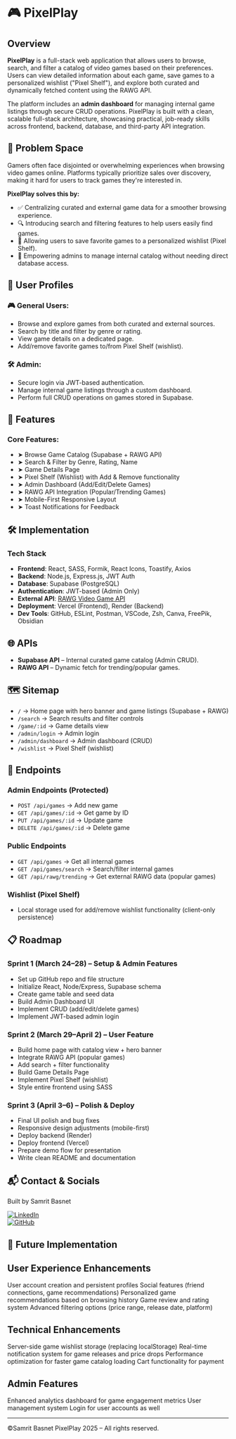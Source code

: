 # 🎮 PixelPlay

## Overview

**PixelPlay** is a full-stack web application that allows users to browse, search, and filter a catalog of video games based on their preferences. Users can view detailed information about each game, save games to a personalized wishlist ("Pixel Shelf"), and explore both curated and dynamically fetched content using the RAWG API.

The platform includes an **admin dashboard** for managing internal game listings through secure CRUD operations. PixelPlay is built with a clean, scalable full-stack architecture, showcasing practical, job-ready skills across frontend, backend, database, and third-party API integration.

## 🧠 Problem Space

Gamers often face disjointed or overwhelming experiences when browsing video games online. Platforms typically prioritize sales over discovery, making it hard for users to track games they're interested in.

**PixelPlay solves this by:**

- ✅ Centralizing curated and external game data for a smoother browsing experience.
- 🔍 Introducing search and filtering features to help users easily find games.
- 💾 Allowing users to save favorite games to a personalized wishlist (Pixel Shelf).
- 🔐 Empowering admins to manage internal catalog without needing direct database access.

## 👤 User Profiles

### 🎮 General Users:

- Browse and explore games from both curated and external sources.
- Search by title and filter by genre or rating.
- View game details on a dedicated page.
- Add/remove favorite games to/from Pixel Shelf (wishlist).

### 🛠️ Admin:

- Secure login via JWT-based authentication.
- Manage internal game listings through a custom dashboard.
- Perform full CRUD operations on games stored in Supabase.

## 🎯 Features

### Core Features:

- ➤ Browse Game Catalog (Supabase + RAWG API)
- ➤ Search & Filter by Genre, Rating, Name
- ➤ Game Details Page
- ➤ Pixel Shelf (Wishlist) with Add & Remove functionality
- ➤ Admin Dashboard (Add/Edit/Delete Games)
- ➤ RAWG API Integration (Popular/Trending Games)
- ➤ Mobile-First Responsive Layout
- ➤ Toast Notifications for Feedback

## 🛠️ Implementation

### Tech Stack

- **Frontend**: React, SASS, Formik, React Icons, Toastify, Axios
- **Backend**: Node.js, Express.js, JWT Auth
- **Database**: Supabase (PostgreSQL)
- **Authentication**: JWT-based (Admin Only)
- **External API**: [RAWG Video Game API](https://rawg.io/apidocs)
- **Deployment**: Vercel (Frontend), Render (Backend)
- **Dev Tools**: GitHub, ESLint, Postman, VSCode, Zsh, Canva, FreePik, Obsidian

## 🌐 APIs

- **Supabase API** – Internal curated game catalog (Admin CRUD).
- **RAWG API** – Dynamic fetch for trending/popular games.

## 🗺️ Sitemap

- `/` → Home page with hero banner and game listings (Supabase + RAWG)
- `/search` → Search results and filter controls
- `/game/:id` → Game details view
- `/admin/login` → Admin login
- `/admin/dashboard` → Admin dashboard (CRUD)
- `/wishlist` → Pixel Shelf (wishlist)

## 📡 Endpoints

### Admin Endpoints (Protected)

- `POST /api/games` → Add new game
- `GET /api/games/:id` → Get game by ID
- `PUT /api/games/:id` → Update game
- `DELETE /api/games/:id` → Delete game

### Public Endpoints

- `GET /api/games` → Get all internal games
- `GET /api/games/search` → Search/filter internal games
- `GET /api/rawg/trending` → Get external RAWG data (popular games)

### Wishlist (Pixel Shelf)

- Local storage used for add/remove wishlist functionality (client-only persistence)

## 📋 Roadmap

### Sprint 1 (March 24–28) – Setup & Admin Features

- Set up GitHub repo and file structure
- Initialize React, Node/Express, Supabase schema
- Create game table and seed data
- Build Admin Dashboard UI
- Implement CRUD (add/edit/delete games)
- Implement JWT-based admin login

### Sprint 2 (March 29–April 2) – User Feature

- Build home page with catalog view + hero banner
- Integrate RAWG API (popular games)
- Add search + filter functionality
- Build Game Details Page
- Implement Pixel Shelf (wishlist)
- Style entire frontend using SASS

### Sprint 3 (April 3–6) – Polish & Deploy

- Final UI polish and bug fixes
- Responsive design adjustments (mobile-first)
- Deploy backend (Render)
- Deploy frontend (Vercel)
- Prepare demo flow for presentation
- Write clean README and documentation

## 📬 Contact & Socials

Built by Samrit Basnet

[![LinkedIn](https://img.shields.io/badge/-LinkedIn-0A66C2?style=flat&logo=linkedin&logoColor=white)](https://linkedin.com/in/samritbasnet)  
[![GitHub](https://img.shields.io/badge/-GitHub-171515?style=flat&logo=github&logoColor=white)](https://github.com/samritbasnet)

## 🚀 Future Implementation

## User Experience Enhancements

User account creation and persistent profiles
Social features (friend connections, game recommendations)
Personalized game recommendations based on browsing history
Game review and rating system
Advanced filtering options (price range, release date, platform)

## Technical Enhancements

Server-side game wishlist storage (replacing localStorage)
Real-time notification system for game releases and price drops
Performance optimization for faster game catalog loading
Cart functionality for payment

## Admin Features

Enhanced analytics dashboard for game engagement metrics
User management system
Login for user accounts as well

---

©Samrit Basnet PixelPlay 2025  – All rights reserved.
